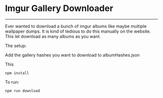 # Imgur Gallery Downloader
-----

Ever wanted to download a bunch of imgur albums like maybe multiple wallpaper dumps. It is kind of tedious to do this manually on the website. This let download as many albums as you want.

The setup:

Add the gallery hashes you want to download to albumHashes.json

This

```
npm install
```

To run:

```
npm run download
```
